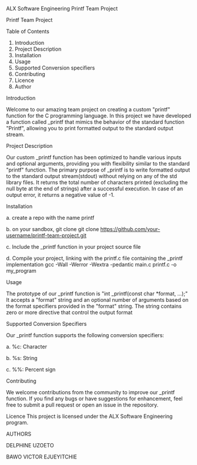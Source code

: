 ALX Software Engineering Printf Team Project

Printf Team Project

Table of Contents
1.	Introduction
2.	Project Description
3.	Installation
4.	Usage
5.	Supported Conversion specifiers
6.	Contributing
7.	Licence
8.	Author

Introduction 

Welcome to our amazing team project on creating a custom "printf" function for the C programming language. In this project we have developed a function called _printf that mimics the behavior of the standard function "Printf", allowing you to print formatted output to the standard output stream.

Project Description

Our custom _printf function has been optimized to handle various inputs and optional arguments, providing you with flexibility similar to the standard "printf" function. The primary purpose of _printf is to write formatted output to the standard output stream(stdout) without relying on any of the std library files. It returns the total number of characters printed (excluding the null byte at the end of strings) after a successful execution. In case of an output error, it returns a negative value of -1.

 Installation


 a. create a repo with the name printf

 b. on your sandbox, git clone git clone https://github.com/your-username/printf-team-project.git

 c. Include the _printf function in your project source file

 d. Compile your project, linking with the printf.c file containing the _printf implementation gcc -Wall -Werror -Wextra -pedantic main.c printf.c -o my_program

Usage

 The prototype of our _printf function is "int _printf(const char *format, ...);" It accepts a "format" string and an optional number of arguments based on the format specifiers provided in the "format" string. The string contains zero or more directive that control the output format

Supported Conversion Specifiers

 Our _printf function supports the following conversion specifiers:

 a. %c: Character 

b. %s: String 

c. %%: Percent sign

Contributing

 We welcome contributions from the community to improve our _printf function. If you find any bugs or have suggestions for enhancement, feel free to submit a pull request or open an issue in the repository. 

Licence  This project is licensed under the ALX Software Engineering program.

 AUTHORS 

DELPHINE UZOETO

 BAWO VICTOR EJUEYITCHIE


